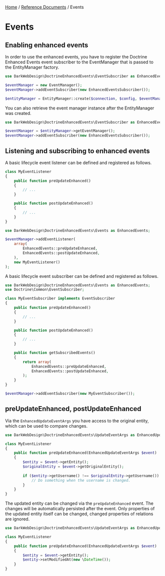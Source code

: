 [Home](../index.md) /
[Reference Documents](index.md) /
Events

# Events

## Enabling enhanced events

In order to use the enhanced events, you have to register the Doctrine Enhanced Events event subscriber to the
EventManager that is passed to the EntityManager factory.

```php
use DarkWebDesign\DoctrineEnhancedEvents\EventSubscriber as EnhancedEventsSubscriber;

$eventManager = new EventManager();
$eventManager->addEventSubscriber(new EnhancedEventsSubscriber());

$entityManager = EntityManager::create($connection, $config, $eventManager);
```

You can also retrieve the event manager instance after the EntityManager was created.

```php
use DarkWebDesign\DoctrineEnhancedEvents\EventSubscriber as EnhancedEventsSubscriber;

$eventManager = $entityManager->getEventManager();
$eventManager->addEventSubscriber(new EnhancedEventsSubscriber());
```

## Listening and subscribing to enhanced events

A basic lifecycle event listener can be defined and registered as follows.

```php
class MyEventListener
{
    public function preUpdateEnhanced()
    {
        // ...
    }

    public function postUpdateEnhanced()
    {
        // ...
    }
}
```

```php
use DarkWebDesign\DoctrineEnhancedEvents\Events as EnhancedEvents;

$eventManager->addEventListener(
    array(
        EnhancedEvents::preUpdateEnhanced,
        EnhancedEvents::postUpdateEnhanced,
    ),
    new MyEventListener()
);
```

A basic lifecycle event subscriber can be defined and registered as follows.

```php
use DarkWebDesign\DoctrineEnhancedEvents\Events as EnhancedEvents;
use Doctrine\Common\EventSubscriber;

class MyEventSubscriber implements EventSubscriber
{
    public function preUpdateEnhanced()
    {
        // ...
    }

    public function postUpdateEnhanced()
    {
        // ...
    }

    public function getSubscribedEvents()
    {
        return array(
            EnhancedEvents::preUpdateEnhanced,
            EnhancedEvents::postUpdateEnhanced,
        );
    }
}
```

```php
$eventManager->addEventSubscriber(new MyEventSubscriber());
```

## preUpdateEnhanced, postUpdateEnhanced

Via the `EnhancedUpdateEventArgs` you have access to the original entity, which can be used to compare changes.

```php
use DarkWebDesign\DoctrineEnhancedEvents\UpdateEventArgs as EnhancedUpdateEventArgs;

class MyEventListener
{
    public function preUpdateEnhanced(EnhancedUpdateEventArgs $event)
    {
        $entity = $event->getEntity();
        $originalEntity = $event->getOriginalEntity();
    
        if ($entity->getUsername() !== $originalEntity->getUsername()) {
            // Do something when the username is changed.
        }
    }
}
```

The updated entity can be changed via the `preUpdateEnhanced` event. The changes will be automatically persisted after the
event. Only properties of the updated entity itself can be changed, changed properties of relations are ignored.

```php
use DarkWebDesign\DoctrineEnhancedEvents\UpdateEventArgs as EnhancedUpdateEventArgs;

class MyEventListener
{
    public function preUpdateEnhanced(EnhancedUpdateEventArgs $event)
    {
        $entity = $event->getEntity();
        $entity->setModifiedAt(new \DateTime());
    }
}
```
